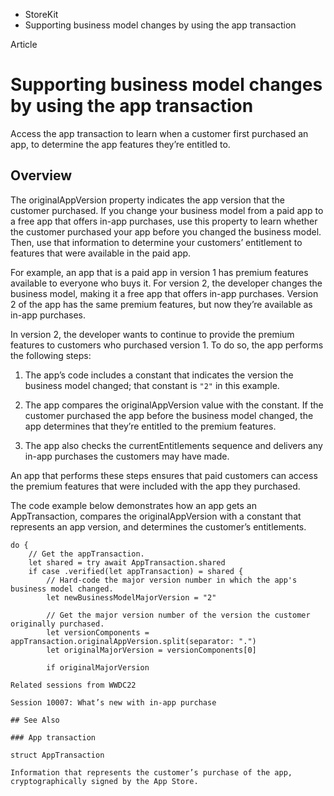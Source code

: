

- StoreKit
-  Supporting business model changes by using the app transaction 

Article

# Supporting business model changes by using the app transaction

Access the app transaction to learn when a customer first purchased an app, to determine the app features they’re entitled to.

## Overview

The originalAppVersion property indicates the app version that the customer purchased. If you change your business model from a paid app to a free app that offers in-app purchases, use this property to learn whether the customer purchased your app before you changed the business model. Then, use that information to determine your customers’ entitlement to features that were available in the paid app.

For example, an app that is a paid app in version 1 has premium features available to everyone who buys it. For version 2, the developer changes the business model, making it a free app that offers in-app purchases. Version 2 of the app has the same premium features, but now they’re available as in-app purchases.

In version 2, the developer wants to continue to provide the premium features to customers who purchased version 1. To do so, the app performs the following steps:

1.  The app’s code includes a constant that indicates the version the business model changed; that constant is `"2"` in this example.

2.  The app compares the originalAppVersion value with the constant. If the customer purchased the app before the business model changed, the app determines that they’re entitled to the premium features.

3.  The app also checks the currentEntitlements sequence and delivers any in-app purchases the customers may have made.

An app that performs these steps ensures that paid customers can access the premium features that were included with the app they purchased.

The code example below demonstrates how an app gets an AppTransaction, compares the originalAppVersion with a constant that represents an app version, and determines the customer’s entitlements.

```
do {
    // Get the appTransaction.
    let shared = try await AppTransaction.shared
    if case .verified(let appTransaction) = shared {
        // Hard-code the major version number in which the app's business model changed.
        let newBusinessModelMajorVersion = "2" 

        // Get the major version number of the version the customer originally purchased.
        let versionComponents = appTransaction.originalAppVersion.split(separator: ".")
        let originalMajorVersion = versionComponents[0]

        if originalMajorVersion 

Related sessions from WWDC22

Session 10007: What’s new with in-app purchase

## See Also

### App transaction

struct AppTransaction

Information that represents the customer’s purchase of the app, cryptographically signed by the App Store.

